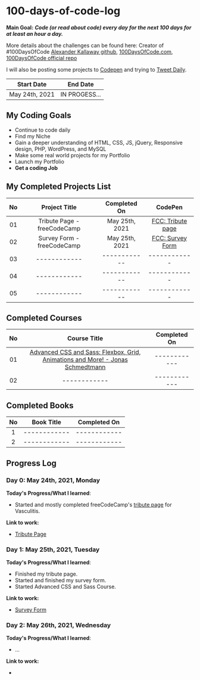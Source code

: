 # 100-days-of-code-log

**Main Goal:** **_Code (or read about code) every day for the next 100 days for at least an hour a day._**

More details about the challenges can be found here:
Creator of #100DaysOfCode [Alexander Kallaway github](https://github.com/Kallaway "Alexander Kallaway"), [100DaysOfCode.com](http://100daysofcode.com/ "100daysofcode.com"),
[100DaysOfCode official repo](https://github.com/Kallaway/100-days-of-code "the official repo")

I will also be posting some projects to [Codepen](https://codepen.io/IAmAlexJohnson) and trying to [Tweet Daily](https://twitter.com/IAmAlex_Johnson).

|   Start Date   |   End Date    |
| :------------: | :-----------: |
| May 24th, 2021 | IN PROGESS... |

## My Coding Goals

- Continue to code daily
- Find my Niche
- Gain a deeper understanding of HTML, CSS, JS, jQuery, Responsive design, PHP, WordPress, and MySQL
- Make some real world projects for my Portfolio
- Launch my Portfolio
- **Get a coding Job**

## My Completed Projects List

| No  |        Project Title        |  Completed On  |                               CodePen                               |
| :-: | :-------------------------: | :------------: | :-----------------------------------------------------------------: |
| 01  | Tribute Page - freeCodeCamp | May 25th, 2021 | [FCC: Tribute page](https://codepen.io/IAmAlexJohnson/full/dyvRWmR) |
| 02  | Survey Form - freeCodeCamp  | May 25th, 2021 | [FCC: Survey Form](https://codepen.io/IAmAlexJohnson/full/ExWXpow)  |
| 03  |        ------------         |  ------------  |                            ------------                             |
| 04  |        ------------         |  ------------  |                            ------------                             |
| 05  |        ------------         |  ------------  |                            ------------                             |

## Completed Courses

| No  |                                                             Course Title                                                              | Completed On |
| :-: | :-----------------------------------------------------------------------------------------------------------------------------------: | :----------: |
| 01  | [Advanced CSS and Sass: Flexbox, Grid, Animations and More! - Jonas Schmedtmann](https://www.udemy.com/course/advanced-css-and-sass/) | ------------ |
| 02  |                                                             ------------                                                              | ------------ |

## Completed Books

| No  | Book Title   | Completed On |
| :-: | ------------ | :----------: |
|  1  | ------------ | ------------ |
|  2  | ------------ | ------------ |

## Progress Log

### Day 0: May 24th, 2021, Monday

**Today's Progress/What I learned**:

- Started and mostly completed freeCodeCamp's [tribute page](https://codepen.io/IAmAlexJohnson/full/dyvRWmR) for Vasculitis.

**Link to work:**

- [Tribute Page](https://codepen.io/IAmAlexJohnson/full/dyvRWmR)

### Day 1: May 25th, 2021, Tuesday

**Today's Progress/What I learned**:

- Finished my tribute page.
- Started and finished my survey form.
- Started Advanced CSS and Sass Course.

**Link to work:**

- [Survey Form](https://codepen.io/IAmAlexJohnson/full/ExWXpow)

### Day 2: May 26th, 2021, Wednesday

**Today's Progress/What I learned**:

- ...

**Link to work:**

- []()

